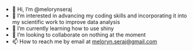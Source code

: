 - 👋 Hi, I’m @melorynseraj
- 👀 I’m interested in advancing my coding skills and incorporating it into my scientific work to improve data analysis
- 🌱 I’m currently learning how to use shiny
- 💞️ I’m looking to collaborate on nothing at the moment
- 📫 How to reach me by email at meloryn.seraj@gmail.com

<!---
melorynseraj/melorynseraj is a ✨ special ✨ repository because its `README.md` (this file) appears on your GitHub profile.
You can click the Preview link to take a look at your changes.
--->
